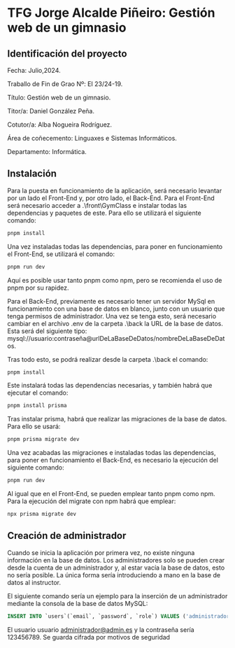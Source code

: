 # TFG Jorge Alcalde Piñeiro: Gestión web de un gimnasio

## Identificación del proyecto

Fecha: Julio,2024.

Traballo de Fin de Grao Nº: EI 23/24-19.

Título: Gestión web de un gimnasio.

Titor/a: Daniel González Peña.

Cotutor/a: Alba Nogueira Rodríguez.

Área de coñecemento: Linguaxes e Sistemas Informáticos.

Departamento: Informática.

## Instalación

Para la puesta en funcionamiento de la aplicación, será necesario levantar por un lado el Front-End y, por otro lado, el Back-End.
Para el Front-End será necesario acceder a .\front\GymClass e instalar todas las dependencias
y paquetes de este. Para ello se utilizará el siguiente comando:

```sh
pnpm install
```

Una vez instaladas todas las dependencias, para poner en funcionamiento el Front-End, se
utilizará el comando:

```sh
pnpm run dev
```

Aquí es posible usar tanto pnpm como npm, pero se recomienda el uso de pnpm por su
rapidez.

Para el Back-End, previamente es necesario tener un servidor MySql en funcionamiento con
una base de datos en blanco, junto con un usuario que tenga permisos de administrador. Una
vez se tenga esto, será necesario cambiar en el archivo .env de la carpeta .\back la URL de la
base de datos. Esta será del siguiente tipo:
mysql://usuario:contraseña@urlDeLaBaseDeDatos/nombreDeLaBaseDeDatos.

Tras todo esto, se podrá realizar desde la carpeta .\back el comando:

```sh
pnpm install 
```

Este instalará todas las dependencias necesarias, y también habrá que ejecutar el comando:

```sh
pnpm install prisma
```

Tras instalar prisma, habrá que realizar las migraciones de la base de datos. Para ello se usará:

```sh
pnpm prisma migrate dev
```

Una vez acabadas las migraciones e instaladas todas las dependencias, para poner en
funcionamiento el Back-End, es necesario la ejecución del siguiente comando:

```sh
pnpm run dev
```

Al igual que en el Front-End, se pueden emplear tanto pnpm como npm. Para la ejecución del
migrate con npm habrá que emplear:

```sh
npx prisma migrate dev
```

## Creación de administrador

Cuando se inicia la aplicación por primera vez, no existe ninguna información en la base de datos.
Los administradores solo se pueden crear desde la cuenta de un administrador y, al estar vacía la
base de datos, esto no sería posible. La única forma sería introduciendo a mano en la base de datos
al instructor.

El siguiente comando sería un ejemplo para la inserción de un administrador mediante la consola de la base de datos
MySQL:

```sql
INSERT INTO `users`(`email`, `password`, `role`) VALUES ('administrador@admin.es','$2b$10$rdwPIZ3hNuD5MNIBZ/nVpuPLp5ei/JBatqgD6/za212F.jgQMYr1e','A')
```

El usuario usuario administrador@admin.es y la contraseña sería 123456789. Se guarda cifrada por motivos de seguridad
